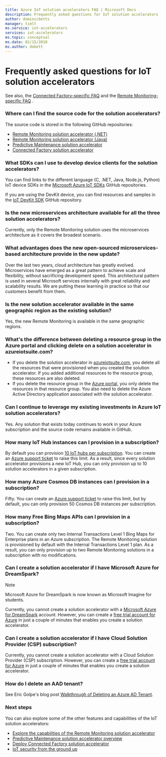 ```yaml
---
title: Azure IoT solution accelerators FAQ | Microsoft Docs
description: Frequently asked questions for IoT solution accelerators
author: dominicbetts
manager: timlt
ms.service: iot-accelerators
services: iot-accelerators
ms.topic: conceptual
ms.date: 02/15/2018
ms.author: dobett
---
```


# Frequently asked questions for IoT solution accelerators

See also, the [Connected Factory-specific FAQ](iot-accelerators-faq-cf.md) and the [Remote Monitoring-specific FAQ](iot-accelerators-faq-rm-v2.md) .

### Where can I find the source code for the solution accelerators?

The source code is stored in the following GitHub repositories:

* [Remote Monitoring solution accelerator (.NET)](https://github.com/Azure/azure-iot-pcs-remote-monitoring-dotnet)
* [Remote Monitoring solution accelerator (Java)](https://github.com/Azure/azure-iot-pcs-remote-monitoring-java)
* [Predictive Maintenance solution accelerator](https://github.com/Azure/azure-iot-predictive-maintenance)
* [Connected Factory solution accelerator](https://github.com/Azure/azure-iot-connected-factory)

### What SDKs can I use to develop device clients for the solution accelerators?

You can find links to the different language (C, .NET, Java, Node.js, Python) IoT device SDKs in the [Microsoft Azure IoT SDKs](https://github.com/Azure/azure-iot-sdks) GitHub repositories.

If you are using the DevKit device, you can find resources and samples in the [IoT DevKit SDK](https://github.com/Microsoft/devkit-sdk) GitHub repository.

### Is the new microservices architecture available for all the three solution accelerators?

Currently, only the Remote Monitoring solution uses the microservices architecture as it covers the broadest scenario.

### What advantages does the new open-sourced microservices-based architecture provide in the new update?

Over the last two years, cloud architecture has greatly evolved. Microservices have emerged as a great pattern to achieve scale and flexibility, without sacrificing development speed. This architectural pattern is used in several Microsoft services internally with great reliability and scalability results. We are putting these learning in practice so that our customers benefit from them.

### Is the new solution accelerator available in the same geographic region as the existing solution?

Yes, the new Remote Monitoring is available in the same geographic regions.

### What's the difference between deleting a resource group in the Azure portal and clicking delete on a solution accelerator in azureiotsuite.com?

* If you delete the solution accelerator in [azureiotsuite.com](https://www.azureiotsolutions.com/), you delete all the resources that were provisioned when you created the solution accelerator. If you added additional resources to the resource group, these resources are also deleted.
* If you delete the resource group in the [Azure portal](https://portal.azure.com), you only delete the resources in that resource group. You also need to delete the Azure Active Directory application associated with the solution accelerator.

### Can I continue to leverage my existing investments in Azure IoT solution accelerators?

Yes. Any solution that exists today continues to work in your Azure subscription and the source code remains available in GitHub.

### How many IoT Hub instances can I provision in a subscription?

By default you can provision [10 IoT hubs per subscription](../azure-subscription-service-limits.md#iot-hub-limits). You can create an [Azure support ticket](https://portal.azure.com/#blade/Microsoft_Azure_Support/HelpAndSupportBlade) to raise this limit. As a result, since every solution accelerator provisions a new IoT Hub, you can only provision up to 10 solution accelerators in a given subscription.

### How many Azure Cosmos DB instances can I provision in a subscription?

Fifty. You can create an [Azure support ticket](https://portal.azure.com/#blade/Microsoft_Azure_Support/HelpAndSupportBlade) to raise this limit, but by default, you can only provision 50 Cosmos DB instances per subscription.

### How many Free Bing Maps APIs can I provision in a subscription?

Two. You can create only two Internal Transactions Level 1 Bing Maps for Enterprise plans in an Azure subscription. The Remote Monitoring solution is provisioned by default with the Internal Transactions Level 1 plan. As a result, you can only provision up to two Remote Monitoring solutions in a subscription with no modifications.

### Can I create a solution accelerator if I have Microsoft Azure for DreamSpark?

> [!NOTE]
> Microsoft Azure for DreamSpark is now known as Microsoft Imagine for students.

Currently, you cannot create a solution accelerator with a [Microsoft Azure for DreamSpark](https://azure.microsoft.com/pricing/member-offers/imagine/) account. However, you can create a [free trial account for Azure](https://azure.microsoft.com/free/) in just a couple of minutes that enables you create a solution accelerator.

### Can I create a solution accelerator if I have Cloud Solution Provider (CSP) subscription?

Currently, you cannot create a solution accelerator with a Cloud Solution Provider (CSP) subscription. However, you can create a [free trial account for Azure](https://azure.microsoft.com/free/) in just a couple of minutes that enables you create a solution accelerator.

### How do I delete an AAD tenant?

See Eric Golpe's blog post [Walkthrough of Deleting an Azure AD Tenant](http://blogs.msdn.com/b/ericgolpe/archive/2015/04/30/walkthrough-of-deleting-an-azure-ad-tenant.aspx).

### Next steps

You can also explore some of the other features and capabilities of the IoT solution accelerators:

* [Explore the capabilities of the Remote Monitoring solution accelerator](quickstart-remote-monitoring-deploy.md)
* [Predictive Maintenance solution accelerator overview](iot-accelerators-predictive-overview.md)
* [Deploy Connected Factory solution accelerator](quickstart-connected-factory-deploy.md)
* [IoT security from the ground up](/azure/iot-fundamentals/iot-security-ground-up)
